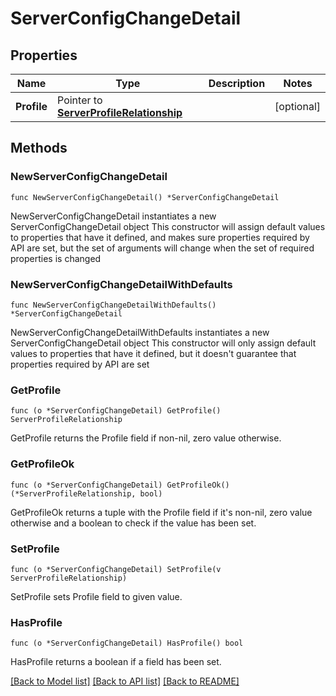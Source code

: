 # ServerConfigChangeDetail

## Properties

Name | Type | Description | Notes
------------ | ------------- | ------------- | -------------
**Profile** | Pointer to [**ServerProfileRelationship**](server.Profile.Relationship.md) |  | [optional] 

## Methods

### NewServerConfigChangeDetail

`func NewServerConfigChangeDetail() *ServerConfigChangeDetail`

NewServerConfigChangeDetail instantiates a new ServerConfigChangeDetail object
This constructor will assign default values to properties that have it defined,
and makes sure properties required by API are set, but the set of arguments
will change when the set of required properties is changed

### NewServerConfigChangeDetailWithDefaults

`func NewServerConfigChangeDetailWithDefaults() *ServerConfigChangeDetail`

NewServerConfigChangeDetailWithDefaults instantiates a new ServerConfigChangeDetail object
This constructor will only assign default values to properties that have it defined,
but it doesn't guarantee that properties required by API are set

### GetProfile

`func (o *ServerConfigChangeDetail) GetProfile() ServerProfileRelationship`

GetProfile returns the Profile field if non-nil, zero value otherwise.

### GetProfileOk

`func (o *ServerConfigChangeDetail) GetProfileOk() (*ServerProfileRelationship, bool)`

GetProfileOk returns a tuple with the Profile field if it's non-nil, zero value otherwise
and a boolean to check if the value has been set.

### SetProfile

`func (o *ServerConfigChangeDetail) SetProfile(v ServerProfileRelationship)`

SetProfile sets Profile field to given value.

### HasProfile

`func (o *ServerConfigChangeDetail) HasProfile() bool`

HasProfile returns a boolean if a field has been set.


[[Back to Model list]](../README.md#documentation-for-models) [[Back to API list]](../README.md#documentation-for-api-endpoints) [[Back to README]](../README.md)


